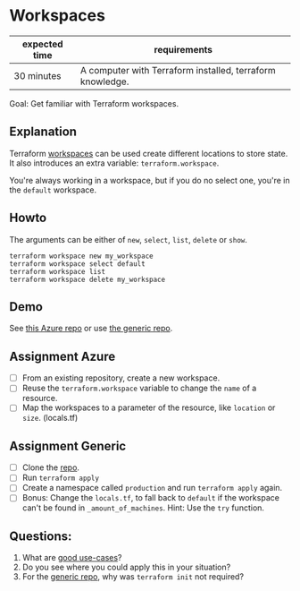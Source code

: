 # Workspaces

| expected time | requirements                                              |
|---------------|-----------------------------------------------------------|
| 30 minutes    | A computer with Terraform installed, terraform knowledge. |

Goal: Get familiar with Terraform workspaces.

## Explanation

Terraform [workspaces](https://www.terraform.io/docs/language/state/workspaces.html) can be used create different locations to store state. It also introduces an extra variable: `terraform.workspace`.

You're always working in a workspace, but if you do no select one, you're in the `default` workspace.

## Howto

The arguments can be either of `new`, `select`, `list`, `delete` or `show`.

```
terraform workspace new my_workspace
terraform workspace select default
terraform workspace list
terraform workspace delete my_workspace
```

## Demo

See [this Azure repo](https://github.com/robertdebock/terraform-azurerm-workspaces) or use [the generic repo](https://github.com/robertdebock/terraform-workspaces).

## Assignment Azure

- [ ] From an existing repository, create a new workspace.
- [ ] Reuse the `terraform.workspace` variable to change the `name` of a resource.
- [ ] Map the workspaces to a parameter of the resource, like `location` or `size`. (locals.tf)

## Assignment Generic

- [ ] Clone the [repo](https://github.com/robertdebock/terraform-workspaces).
- [ ] Run `terraform apply`
- [ ] Create a namespace called `production` and run `terraform apply` again.
- [ ] Bonus: Change the `locals.tf`, to fall back to `default` if the workspace can't be found in `_amount_of_machines`. Hint: Use the `try` function.

## Questions:

1. What are [good use-cases](https://www.terraform.io/docs/language/state/workspaces.html#when-to-use-multiple-workspaces)?
2. Do you see where you could apply this in your situation?
3. For the [generic repo](https://github.com/robertdebock/terraform-workspaces), why was `terraform init` not required?
